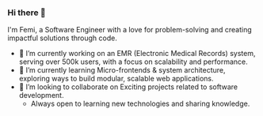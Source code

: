 ### Hi there 👋
I'm Femi, a Software Engineer with a love for problem-solving and creating impactful solutions through code.

- 🔭 I’m currently working on an EMR (Electronic Medical Records) system, serving over 500k users, with a focus on scalability and performance.
- 🌱 I’m currently learning Micro-frontends & system architecture, exploring ways to build modular, scalable web applications.
- 👯 I’m looking to collaborate on Exciting projects related to software development.
  - Always open to learning new technologies and sharing knowledge.

<!--
-  💬 **Ask me about**: Web development, backend architectures, cloud infrastructure, and anything related to software engineering.
**Harlloh/Harlloh** is a ✨ _special_ ✨ repository because its `README.md` (this file) appears on your GitHub profile.
- 🌐 Personal Website: [your website or portfolio here]

Here are some ideas to get you started:


- 🤔 I’m looking for help with ...
- 💬 Ask me about ...
- 📫 How to reach me: ...
- 😄 Pronouns: ...
- ⚡ Fun fact: ...
-->
